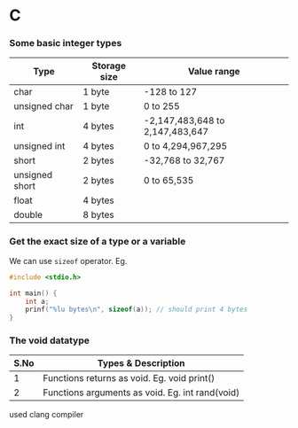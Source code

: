 # C

### Some basic integer types
| Type | Storage size | Value range |
| ---- | ------------ | ----------- |
| char | 1 byte | -128 to 127 |
| unsigned char | 1 byte | 0 to 255 |
| int | 4 bytes | -2,147,483,648 to 2,147,483,647 |
| unsigned int | 4 bytes | 0 to 4,294,967,295 |
| short | 2 bytes | -32,768 to 32,767 |
| unsigned short | 2 bytes | 0 to 65,535 |
| float | 4 bytes | |
| double | 8 bytes | |

### Get the exact size of a type or a variable
We can use `sizeof` operator. Eg.
```c
#include <stdio.h>

int main() {
    int a;
    prinf("%lu bytes\n", sizeof(a)); // should print 4 bytes
}
```

### The void datatype
| S.No | Types & Description |
| ---- | ------------------- |
| 1 | Functions returns as void. Eg. void print() |
| 2 | Functions arguments as void. Eg. int rand(void) |



used clang compiler
